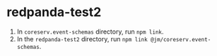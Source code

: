 # redpanda-test2

1. In `coreserv.event-schemas` directory, run `npm link`.
1. In the `redpanda-test2` directory, run `npm link @jm/coreserv.event-schemas`.
